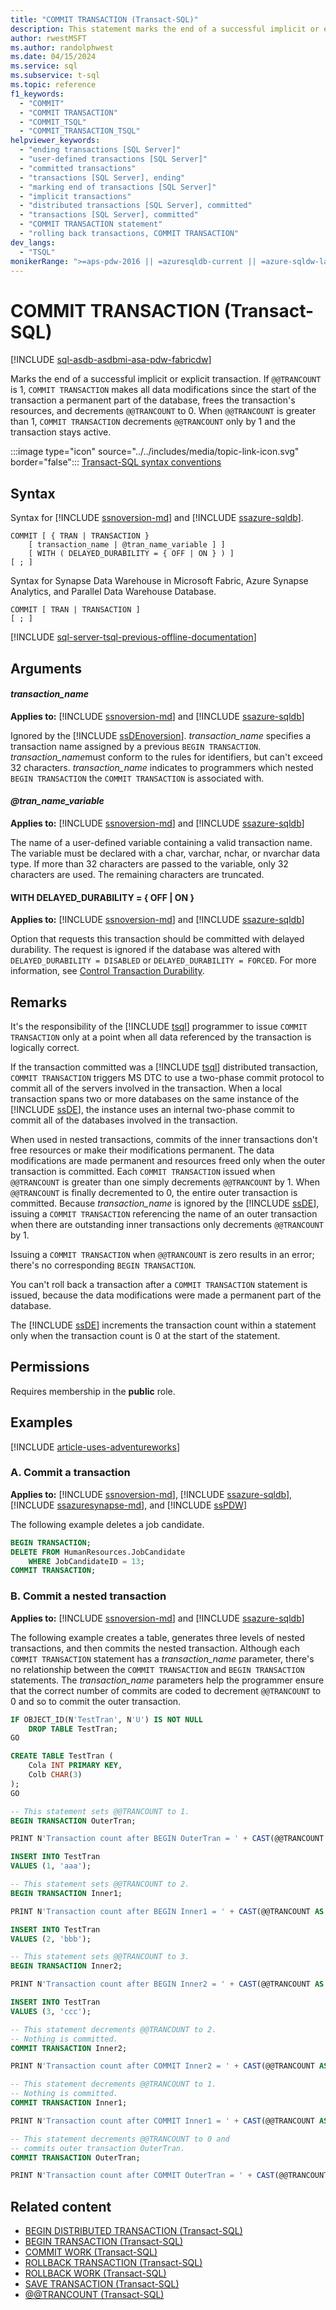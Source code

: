 ```yaml
---
title: "COMMIT TRANSACTION (Transact-SQL)"
description: This statement marks the end of a successful implicit or explicit transaction.
author: rwestMSFT
ms.author: randolphwest
ms.date: 04/15/2024
ms.service: sql
ms.subservice: t-sql
ms.topic: reference
f1_keywords:
  - "COMMIT"
  - "COMMIT TRANSACTION"
  - "COMMIT_TSQL"
  - "COMMIT_TRANSACTION_TSQL"
helpviewer_keywords:
  - "ending transactions [SQL Server]"
  - "user-defined transactions [SQL Server]"
  - "committed transactions"
  - "transactions [SQL Server], ending"
  - "marking end of transactions [SQL Server]"
  - "implicit transactions"
  - "distributed transactions [SQL Server], committed"
  - "transactions [SQL Server], committed"
  - "COMMIT TRANSACTION statement"
  - "rolling back transactions, COMMIT TRANSACTION"
dev_langs:
  - "TSQL"
monikerRange: ">=aps-pdw-2016 || =azuresqldb-current || =azure-sqldw-latest || >=sql-server-2016 || >=sql-server-linux-2017 || =azuresqldb-mi-current || =fabric"
---
```

# COMMIT TRANSACTION (Transact-SQL)

[!INCLUDE [sql-asdb-asdbmi-asa-pdw-fabricdw](../../includes/applies-to-version/sql-asdb-asdbmi-asa-pdw-fabricdw.md)]

Marks the end of a successful implicit or explicit transaction. If `@@TRANCOUNT` is 1, `COMMIT TRANSACTION` makes all data modifications since the start of the transaction a permanent part of the database, frees the transaction's resources, and decrements `@@TRANCOUNT` to 0. When `@@TRANCOUNT` is greater than 1, `COMMIT TRANSACTION` decrements `@@TRANCOUNT` only by 1 and the transaction stays active.

:::image type="icon" source="../../includes/media/topic-link-icon.svg" border="false"::: [Transact-SQL syntax conventions](../../t-sql/language-elements/transact-sql-syntax-conventions-transact-sql.md)

## Syntax

Syntax for [!INCLUDE [ssnoversion-md](../../includes/ssnoversion-md.md)] and [!INCLUDE [ssazure-sqldb](../../includes/ssazure-sqldb.md)].

```syntaxsql
COMMIT [ { TRAN | TRANSACTION }
    [ transaction_name | @tran_name_variable ] ]
    [ WITH ( DELAYED_DURABILITY = { OFF | ON } ) ]
[ ; ]
```

Syntax for Synapse Data Warehouse in Microsoft Fabric, Azure Synapse Analytics, and Parallel Data Warehouse Database.

```syntaxsql
COMMIT [ TRAN | TRANSACTION ]
[ ; ]
```

[!INCLUDE [sql-server-tsql-previous-offline-documentation](../../includes/sql-server-tsql-previous-offline-documentation.md)]

## Arguments

#### *transaction_name*

**Applies to:** [!INCLUDE [ssnoversion-md](../../includes/ssnoversion-md.md)] and [!INCLUDE [ssazure-sqldb](../../includes/ssazure-sqldb.md)]

Ignored by the [!INCLUDE [ssDEnoversion](../../includes/ssdenoversion-md.md)]. *transaction_name* specifies a transaction name assigned by a previous `BEGIN TRANSACTION`. *transaction_name*must conform to the rules for identifiers, but can't exceed 32 characters. *transaction_name* indicates to programmers which nested `BEGIN TRANSACTION` the `COMMIT TRANSACTION` is associated with.

#### *@tran_name_variable*

**Applies to:** [!INCLUDE [ssnoversion-md](../../includes/ssnoversion-md.md)] and [!INCLUDE [ssazure-sqldb](../../includes/ssazure-sqldb.md)]

The name of a user-defined variable containing a valid transaction name. The variable must be declared with a char, varchar, nchar, or nvarchar data type. If more than 32 characters are passed to the variable, only 32 characters are used. The remaining characters are truncated.

#### WITH DELAYED_DURABILITY = { OFF | ON }

**Applies to:** [!INCLUDE [ssnoversion-md](../../includes/ssnoversion-md.md)] and [!INCLUDE [ssazure-sqldb](../../includes/ssazure-sqldb.md)]

Option that requests this transaction should be committed with delayed durability. The request is ignored if the database was altered with `DELAYED_DURABILITY = DISABLED` or `DELAYED_DURABILITY = FORCED`. For more information, see [Control Transaction Durability](../../relational-databases/logs/control-transaction-durability.md).

## Remarks

It's the responsibility of the [!INCLUDE [tsql](../../includes/tsql-md.md)] programmer to issue `COMMIT TRANSACTION` only at a point when all data referenced by the transaction is logically correct.

If the transaction committed was a [!INCLUDE [tsql](../../includes/tsql-md.md)] distributed transaction, `COMMIT TRANSACTION` triggers MS DTC to use a two-phase commit protocol to commit all of the servers involved in the transaction. When a local transaction spans two or more databases on the same instance of the [!INCLUDE [ssDE](../../includes/ssde-md.md)], the instance uses an internal two-phase commit to commit all of the databases involved in the transaction.

When used in nested transactions, commits of the inner transactions don't free resources or make their modifications permanent. The data modifications are made permanent and resources freed only when the outer transaction is committed. Each `COMMIT TRANSACTION` issued when `@@TRANCOUNT` is greater than one simply decrements `@@TRANCOUNT` by 1. When `@@TRANCOUNT` is finally decremented to 0, the entire outer transaction is committed. Because *transaction_name* is ignored by the [!INCLUDE [ssDE](../../includes/ssde-md.md)], issuing a `COMMIT TRANSACTION` referencing the name of an outer transaction when there are outstanding inner transactions only decrements `@@TRANCOUNT` by 1.

Issuing a `COMMIT TRANSACTION` when `@@TRANCOUNT` is zero results in an error; there's no corresponding `BEGIN TRANSACTION`.

You can't roll back a transaction after a `COMMIT TRANSACTION` statement is issued, because the data modifications were made a permanent part of the database.

The [!INCLUDE [ssDE](../../includes/ssde-md.md)] increments the transaction count within a statement only when the transaction count is 0 at the start of the statement.

## Permissions

Requires membership in the **public** role.

## Examples

[!INCLUDE [article-uses-adventureworks](../../includes/article-uses-adventureworks.md)]

### A. Commit a transaction

**Applies to:** [!INCLUDE [ssnoversion-md](../../includes/ssnoversion-md.md)], [!INCLUDE [ssazure-sqldb](../../includes/ssazure-sqldb.md)], [!INCLUDE [ssazuresynapse-md](../../includes/ssazuresynapse-md.md)], and [!INCLUDE [ssPDW](../../includes/sspdw-md.md)]

The following example deletes a job candidate.

```sql
BEGIN TRANSACTION;
DELETE FROM HumanResources.JobCandidate
    WHERE JobCandidateID = 13;
COMMIT TRANSACTION;
```

### B. Commit a nested transaction

**Applies to:** [!INCLUDE [ssnoversion-md](../../includes/ssnoversion-md.md)] and [!INCLUDE [ssazure-sqldb](../../includes/ssazure-sqldb.md)]

The following example creates a table, generates three levels of nested transactions, and then commits the nested transaction. Although each `COMMIT TRANSACTION` statement has a *transaction_name* parameter, there's no relationship between the `COMMIT TRANSACTION` and `BEGIN TRANSACTION` statements. The *transaction_name* parameters help the programmer ensure that the correct number of commits are coded to decrement `@@TRANCOUNT` to 0 and so to commit the outer transaction.

```sql
IF OBJECT_ID(N'TestTran', N'U') IS NOT NULL
    DROP TABLE TestTran;
GO

CREATE TABLE TestTran (
    Cola INT PRIMARY KEY,
    Colb CHAR(3)
);
GO

-- This statement sets @@TRANCOUNT to 1.
BEGIN TRANSACTION OuterTran;

PRINT N'Transaction count after BEGIN OuterTran = ' + CAST(@@TRANCOUNT AS NVARCHAR(10));

INSERT INTO TestTran
VALUES (1, 'aaa');

-- This statement sets @@TRANCOUNT to 2.
BEGIN TRANSACTION Inner1;

PRINT N'Transaction count after BEGIN Inner1 = ' + CAST(@@TRANCOUNT AS NVARCHAR(10));

INSERT INTO TestTran
VALUES (2, 'bbb');

-- This statement sets @@TRANCOUNT to 3.
BEGIN TRANSACTION Inner2;

PRINT N'Transaction count after BEGIN Inner2 = ' + CAST(@@TRANCOUNT AS NVARCHAR(10));

INSERT INTO TestTran
VALUES (3, 'ccc');

-- This statement decrements @@TRANCOUNT to 2.
-- Nothing is committed.
COMMIT TRANSACTION Inner2;

PRINT N'Transaction count after COMMIT Inner2 = ' + CAST(@@TRANCOUNT AS NVARCHAR(10));

-- This statement decrements @@TRANCOUNT to 1.
-- Nothing is committed.
COMMIT TRANSACTION Inner1;

PRINT N'Transaction count after COMMIT Inner1 = ' + CAST(@@TRANCOUNT AS NVARCHAR(10));

-- This statement decrements @@TRANCOUNT to 0 and
-- commits outer transaction OuterTran.
COMMIT TRANSACTION OuterTran;

PRINT N'Transaction count after COMMIT OuterTran = ' + CAST(@@TRANCOUNT AS NVARCHAR(10));
```

## Related content

- [BEGIN DISTRIBUTED TRANSACTION (Transact-SQL)](begin-distributed-transaction-transact-sql.md)
- [BEGIN TRANSACTION (Transact-SQL)](begin-transaction-transact-sql.md)
- [COMMIT WORK (Transact-SQL)](commit-work-transact-sql.md)
- [ROLLBACK TRANSACTION (Transact-SQL)](rollback-transaction-transact-sql.md)
- [ROLLBACK WORK (Transact-SQL)](rollback-work-transact-sql.md)
- [SAVE TRANSACTION (Transact-SQL)](save-transaction-transact-sql.md)
- [&#x40;&#x40;TRANCOUNT (Transact-SQL)](../functions/trancount-transact-sql.md)
